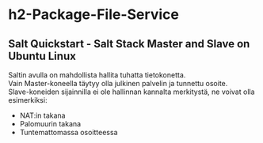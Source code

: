 # h2-Package-File-Service

## Salt Quickstart - Salt Stack Master and Slave on Ubuntu Linux

Saltin avulla on mahdollista hallita tuhatta tietokonetta.</br>
Vain Master-koneella täytyy olla julkinen palvelin ja tunnettu osoite.</br>
Slave-koneiden sijainnilla ei ole hallinnan kannalta merkitystä, ne voivat olla esimerkiksi:
* NAT:in takana
* Palomuurin takana
* Tuntemattomassa osoitteessa
